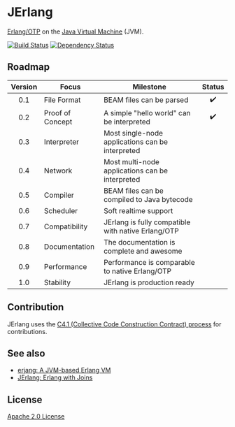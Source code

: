 # JErlang

[Erlang/OTP](https://github.com/erlang/otp) on the
[Java Virtual Machine](https://en.wikipedia.org/wiki/Java_virtual_machine) (JVM).

[![Build Status](https://travis-ci.org/jerlang/jerlang.svg?branch=master)](https://travis-ci.org/jerlang/jerlang)
[![Dependency Status](https://www.versioneye.com/user/projects/55acc9853065350023000481/badge.svg?style=flat)](https://www.versioneye.com/user/projects/55acc9853065350023000481)

## Roadmap

|Version|Focus           |Milestone                                         |Status|
|:-----:|----------------|--------------------------------------------------|:----:|
|0.1    |File Format     |BEAM files can be parsed                          |:heavy_check_mark:|
|0.2    |Proof of Concept|A simple "hello world" can be interpreted         |:heavy_check_mark:|
|0.3    |Interpreter     |Most single-node applications can be interpreted  ||
|0.4    |Network         |Most multi-node applications can be interpreted   ||
|0.5    |Compiler        |BEAM files can be compiled to Java bytecode       ||
|0.6    |Scheduler       |Soft realtime support                             ||
|0.7    |Compatibility   |JErlang is fully compatible with native Erlang/OTP||
|0.8    |Documentation   |The documentation is complete and awesome         ||
|0.9    |Performance     |Performance is comparable to native Erlang/OTP    ||
|1.0    |Stability       |JErlang is production ready                       ||

## Contribution

JErlang uses the [C4.1 (Collective Code Construction Contract) process](http://rfc.zeromq.org/spec:22) for contributions.

## See also

* [erjang: A JVM-based Erlang VM](https://github.com/trifork/erjang)
* [JErlang: Erlang with Joins](http://www.doc.ic.ac.uk/~susan/jerlang/)

## License

[Apache 2.0 License](LICENSE)

